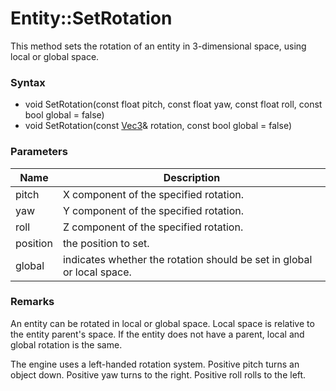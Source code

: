 # Entity::SetRotation
This method sets the rotation of an entity in 3-dimensional space, using local or global space.

### Syntax
* void SetRotation(const float pitch, const float yaw, const float roll, const bool global = false)
* void SetRotation(const [Vec3](CPP_Vec3.md)& rotation, const bool global = false)

### Parameters
| Name | Description |
| ------ | ------ |
| pitch | X component of the specified rotation. |
| yaw | Y component of the specified rotation. |
| roll | Z component of the specified rotation. |
| position | the position to set. |
| global | indicates whether the rotation should be set in global or local space. |

### Remarks
An entity can be rotated in local or global space. Local space is relative to the entity parent's space. If the entity does not have a parent, local and global rotation is the same.

The engine uses a left-handed rotation system. Positive pitch turns an object down. Positive yaw turns to the right. Positive roll rolls to the left.
